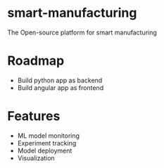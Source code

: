 # smart-manufacturing

The Open-source platform for smart manufacturing

# Roadmap
- Build python app as backend
- Build angular app as frontend

# Features
- ML model monitoring
- Experiment tracking
- Model deployment 
- Visualization

